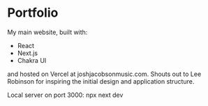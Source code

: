 Portfolio
========

My main website, built with:
* React
* Next.js
* Chakra UI

and hosted on Vercel at joshjacobsonmusic.com. Shouts out to Lee Robinson for inspiring the initial design and application structure.

Local server on port 3000:
npx next dev